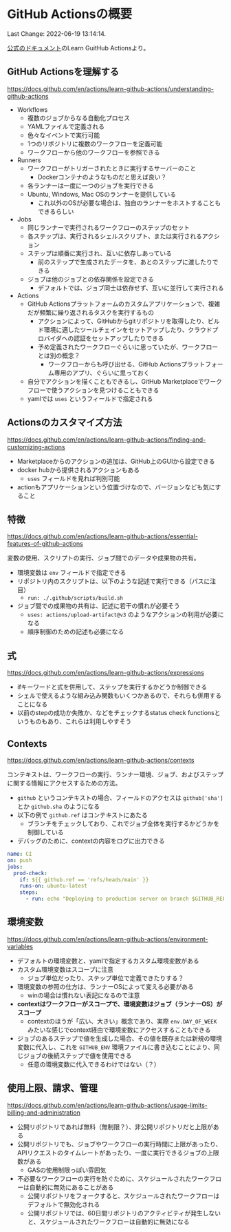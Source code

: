 # GitHub Actionsの概要

Last Change: 2022-06-19 13:14:14.

[公式のドキュメント](https://docs.github.com/en/actions)のLearn GuitHub Actionsより。

## GitHub Actionsを理解する

https://docs.github.com/en/actions/learn-github-actions/understanding-github-actions

- Workflows
  - 複数のジョブからなる自動化プロセス
  - YAMLファイルで定義される
  - 色々なイベントで実行可能
  - 1つのリポジトリに複数のワークフローを定義可能
  - ワークフローから他のワークフローを参照できる
- Runners
  - ワークフローがトリガーされたときに実行するサーバーのこと
    - Dockerコンテナのようなものだと思えば良い？
  - 各ランナーは一度に一つのジョブを実行できる
  - Ubuntu, Windows, Mac OSのランナーを提供している
    - これ以外のOSが必要な場合は、独自のランナーをホストすることもできるらしい
- Jobs
  - 同じランナーで実行されるワークフローのステップのセット
  - 各ステップは、実行されるシェルスクリプト、または実行されるアクション
  - ステップは順番に実行され、互いに依存しあっている
    - 前のステップで生成されたデータを、あとのステップに渡したりできる
  - ジョブは他のジョブとの依存関係を設定できる
    - デフォルトでは、ジョブ同士は依存せず、互いに並行して実行される
- Actions
  - GitHub Actionsプラットフォームのカスタムアプリケーションで、複雑だが頻繁に繰り返されるタスクを実行するもの
    - アクションによって、GitHubからgitリポジトリを取得したり、ビルド環境に適したツールチェインをセットアップしたり、クラウドプロバイダへの認証をセットアップしたりできる
    - 予め定義されたワークフローぐらいに思っていたが、ワークフローとは別の概念？
      - ワークフローからも呼び出せる、GitHub Actionsプラットフォーム専用のアプリ、ぐらいに思っておく
  - 自分でアクションを描くこともできるし、GitHub Marketplaceでワークフローで使うアクションを見つけることもできる
  - yamlでは `uses` というフィールドで指定される

## Actionsのカスタマイズ方法

https://docs.github.com/en/actions/learn-github-actions/finding-and-customizing-actions

- Marketplaceからのアクションの追加は、GitHub上のGUIから設定できる
- docker hubから提供されるアクションもある
  - `uses` フィールドを見れば判別可能
- actionもアプリケーションという位置づけなので、バージョンなども気にすること

## 特徴

https://docs.github.com/en/actions/learn-github-actions/essential-features-of-github-actions

変数の使用、スクリプトの実行、ジョブ間でのデータや成果物の共有。

- 環境変数は `env` フィールドで指定できる
- リポジトリ内のスクリプトは、以下のような記述で実行できる（パスに注目）
  - `run: ./.github/scripts/build.sh`
- ジョブ間での成果物の共有は、記述に若干の慣れが必要そう
  - `uses: actions/upload-artifact@v3` のようなアクションの利用が必要になる
  - 順序制御のための記述も必要になる

## 式

https://docs.github.com/en/actions/learn-github-actions/expressions

- ifキーワードと式を併用して、ステップを実行するかどうか制御できる
- シェルで使えるような組み込み関数もいくつかあるので、それらも併用することになる
- 以前のstepの成功か失敗か、などをチェックするstatus check functionsというものもあり、これらは利用しやすそう

## Contexts

https://docs.github.com/en/actions/learn-github-actions/contexts

コンテキストは、ワークフローの実行、ランナー環境、ジョブ、およびステップに関する情報にアクセスするための方法。

- `github` というコンテキストの場合、フィールドのアクセスは `github['sha']` とか `github.sha` のようになる
- 以下の例で `github.ref` はコンテキストにあたる
  - ブランチをチェックしており、これでジョブ全体を実行するかどうかを制御している
- デバッグのために、contextの内容をログに出力できる

```yaml
name: CI
on: push
jobs:
  prod-check:
    if: ${{ github.ref == 'refs/heads/main' }}
    runs-on: ubuntu-latest
    steps:
      - run: echo "Deploying to production server on branch $GITHUB_REF"
```

## 環境変数

https://docs.github.com/en/actions/learn-github-actions/environment-variables

- デフォルトの環境変数と、yamlで指定するカスタム環境変数がある
- カスタム環境変数はスコープに注意
  - ジョブ単位だったり、ステップ単位で定義できたりする？
- 環境変数の参照の仕方は、ランナーOSによって変える必要がある
  - winの場合は慣れない表記になるので注意
- **contextはワークフローがスコープで、環境変数はジョブ（ランナーOS）がスコープ**
  - contextのほうが「広い、大きい」概念であり、実際 `env.DAY_OF_WEEK` みたいな感じでcontext経由で環境変数にアクセスすることもできる
- ジョブのあるステップで値を生成した場合、その値を既存または新規の環境変数に代入し、これを `GITHUB_ENV` 環境ファイルに書き込むことにより、同じジョブの後続ステップで値を使用できる
  - 任意の環境変数に代入できるわけではない（？）

## 使用上限、請求、管理

https://docs.github.com/en/actions/learn-github-actions/usage-limits-billing-and-administration

- 公開リポジトリであれば無料（無制限？）、非公開リポジトリだと上限がある
- 公開リポジトリでも、ジョブやワークフローの実行時間に上限があったり、APIリクエストのタイムレートがあったり、一度に実行できるジョブの上限数がある
  - GASの使用制限っぽい雰囲気
- 不必要なワークフローの実行を防ぐために、スケジュールされたワークフローは自動的に無効にあることがある
  - 公開リポジトリをフォークすると、スケジュールされたワークフローはデフォルトで無効化される
  - 公開リポジトリでは、60日間リポジトリのアクティビティが発生しないと、スケジュールされたワークフローは自動的に無効になる

